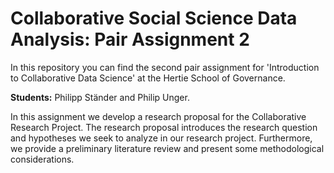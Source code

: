# Collaborative Social Science Data Analysis: Pair Assignment 2
In this repository you can find the second pair assignment for 'Introduction to Collaborative Data Science' at the Hertie School of Governance.

**Students:** Philipp Ständer and Philip Unger. 

In this assignment we develop a research proposal for the Collaborative Research Project. The research proposal introduces the research question and hypotheses we seek to analyze in our research project. Furthermore, we provide a preliminary literature review and present some methodological considerations.
